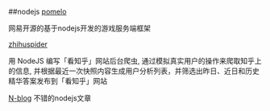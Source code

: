 ##nodejs
[pomelo](http://pomelo.netease.com/index.html)

网易开源的基于nodejs开发的游戏服务端框架

[zhihuspider](https://github.com/atonasting/zhihuspider)

用 NodeJS 编写「看知乎」网站后台爬虫, 通过模拟真实用户的操作来爬取知乎上的信息, 并根据最近一次快照内容生成用户分析列表，并筛选出昨日、近日和历史精华答案发布到「看知乎」网站

[N-blog](https://github.com/nswbmw/N-blog/wiki/_pages)
不错的nodejs文章
